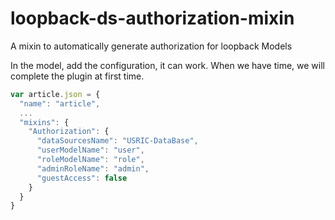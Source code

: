 # loopback-ds-authorization-mixin

A mixin to automatically generate authorization for loopback Models

In the model, add the configuration, it can work. When we have time, we will complete the plugin at first time.

```javascript
var article.json = {
  "name": "article",
  ...
  "mixins": {
    "Authorization": {
      "dataSourcesName": "USRIC-DataBase",
      "userModelName": "user",
      "roleModelName": "role",
      "adminRoleName": "admin",
      "guestAccess": false
    }
  }
}
```
